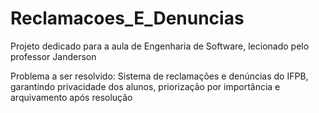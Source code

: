 # Reclamacoes_E_Denuncias
Projeto dedicado para a aula de Engenharia de Software, lecionado pelo professor Janderson

Problema a ser resolvido:
Sistema de reclamações e denúncias do IFPB, garantindo privacidade dos alunos, priorização por importância e arquivamento após resolução
